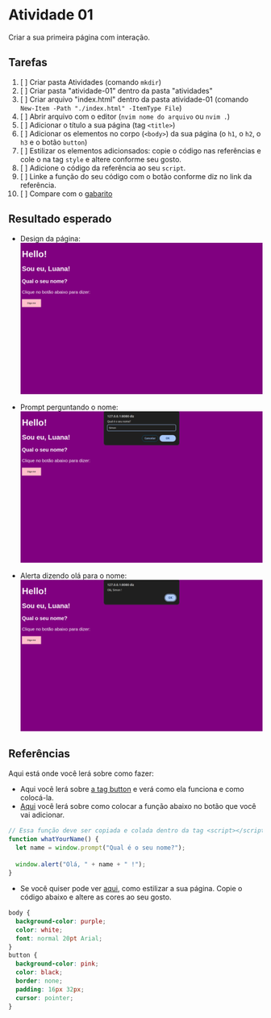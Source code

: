 # Atividade 01

Criar a sua primeira página com interação.

## Tarefas

1. [ ] Criar pasta Atividades (comando `mkdir`)
2. [ ] Criar pasta "atividade-01" dentro da pasta "atividades"
3. [ ] Criar arquivo "index.html" dentro da pasta atividade-01 (comando `New-Item -Path "./index.html" -ItemType File`)
4. [ ] Abrir arquivo com o editor (`nvim nome do arquivo` ou `nvim .`)
5. [ ] Adicionar o título a sua página (tag `<title>`)
6. [ ] Adicionar os elementos no corpo (`<body>`) da sua página (o `h1`, o `h2`, o `h3` e o botão `button`)
7. [ ] Estilizar os elementos adicionsados: copie o código nas referências e cole o na tag `style` e altere conforme seu gosto.
8. [ ] Adicione o código da referência ao seu `script`.
9. [ ] Linke a função do seu código com o botão conforme diz no link da referência.
10. [ ] Compare com o [gabarito](./index.html)

## Resultado esperado

- Design da página:
  ![design da pagina](./assets/page.png)

- Prompt perguntando o nome:
  ![prompt](./assets/prompt.png)

- Alerta dizendo olá para o nome:
  ![alert](./assets/result-alert.png)

## Referências

Aqui está onde você lerá sobre como fazer:

- Aqui você lerá sobre [a tag button](https://www.w3schools.com/tags/tag_button.asp) e verá como ela funciona e como colocá-la.
- [Aqui](https://www.w3schools.com/tags/ev_onclick.asp) você lerá sobre como colocar a função abaixo no botão que você vai adicionar.

```javascript
// Essa função deve ser copiada e colada dentro da tag <script></script> no seu HTML.
function whatYourName() {
  let name = window.prompt("Qual é o seu nome?");

  window.alert("Olá, " + name + " !");
}
```

- Se você quiser pode ver [aqui](https://www.w3schools.com/css/default.asp), como estilizar a sua página. Copie o código abaixo e altere as cores ao seu gosto.

```css
body {
  background-color: purple;
  color: white;
  font: normal 20pt Arial;
}
button {
  background-color: pink;
  color: black;
  border: none;
  padding: 16px 32px;
  cursor: pointer;
}
```
